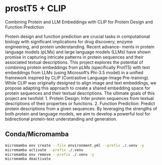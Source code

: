 # prostT5 + CLIP
Combining Protein and LLM Embeddings with CLIP for Protein Design and Function Prediction

Protein design and function prediction are crucial tasks in computational biology with significant
implications for drug discovery, enzyme engineering, and protein understanding. Recent advance-
ments in protein language models (pLMs) and large language models (LLMs) have shown promise
in capturing intricate patterns in protein sequences and their associated textual descriptions.
This project explores the potential of combining protein embeddings from pLMs (specifically
ProtT5) with text embeddings from LLMs (using Microsoft’s Phi-3.5 model) in a unified framework
inspired by CLIP (Contrastive Language-Image Pre-training). While CLIP was originally designed
to align image and text embeddings, we propose adapting this approach to create a shared
embedding space for protein sequences and their textual descriptions.
The ultimate goals of this project are twofold: 1. Protein Design: Infer protein sequences from
textual descriptions of their properties or functions. 2. Function Prediction: Predict protein
descriptions from a given sequences.
By leveraging the strengths of both protein and language models, we aim to develop a powerful
tool for bidirectional protein-text understanding and generation.

## Conda/Micromamba

```sh
micromamba env create --file environment.yml --prefix ./.venv -y
micromamba activate --prefix ./.venv
micromamba env remove --prefix ./.venv -y
micromamba deactivate
```
